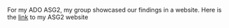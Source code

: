 For my ADO ASG2, my group showcased our findings in a website. Here is the [link](https://ado-asg2-group3.weebly.com/) to my ASG2 website
